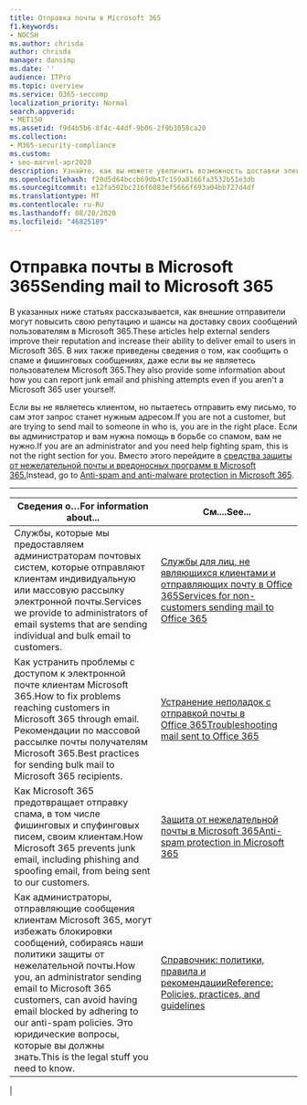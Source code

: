 ```yaml
---
title: Отправка почты в Microsoft 365
f1.keywords:
- NOCSH
ms.author: chrisda
author: chrisda
manager: dansimp
ms.date: ''
audience: ITPro
ms.topic: overview
ms.service: O365-seccomp
localization_priority: Normal
search.appverid:
- MET150
ms.assetid: f9d4b5b6-8f4c-44df-9b06-2f9b3058ca20
ms.collection:
- M365-security-compliance
ms.custom:
- seo-marvel-apr2020
description: Узнайте, как вы можете увеличить возможность доставки электронной почты пользователям в Microsoft 365. Кроме того, вы узнаете, как сообщить о & о попытках фишинга как внешнего пользователя.
ms.openlocfilehash: f20d5d64bccb69db47c159a8166fa3532b51e3db
ms.sourcegitcommit: e12fa502bc216f6083ef5666f693a04bb727d4df
ms.translationtype: MT
ms.contentlocale: ru-RU
ms.lasthandoff: 08/20/2020
ms.locfileid: "46825189"
---
```

# <a name="sending-mail-to-microsoft-365"></a><span data-ttu-id="780e9-104">Отправка почты в Microsoft 365</span><span class="sxs-lookup"><span data-stu-id="780e9-104">Sending mail to Microsoft 365</span></span>

<span data-ttu-id="780e9-105">В указанных ниже статьях рассказывается, как внешние отправители могут повысить свою репутацию и шансы на доставку своих сообщений пользователям в Microsoft 365.</span><span class="sxs-lookup"><span data-stu-id="780e9-105">These articles help external senders improve their reputation and increase their ability to deliver email to users in Microsoft 365.</span></span> <span data-ttu-id="780e9-106">В них также приведены сведения о том, как сообщить о спаме и фишинговых сообщениях, даже если вы не являетесь пользователем Microsoft 365.</span><span class="sxs-lookup"><span data-stu-id="780e9-106">They also provide some information about how you can report junk email and phishing attempts even if you aren't a Microsoft 365 user yourself.</span></span>

<span data-ttu-id="780e9-107">Если вы не являетесь клиентом, но пытаетесь отправить ему письмо, то сам этот запрос станет нужным адресом.</span><span class="sxs-lookup"><span data-stu-id="780e9-107">If you are not a customer, but are trying to send mail to someone in who is, you are in the right place.</span></span> <span data-ttu-id="780e9-108">Если вы администратор и вам нужна помощь в борьбе со спамом, вам не нужно.</span><span class="sxs-lookup"><span data-stu-id="780e9-108">If you are an administrator and you need help fighting spam, this is not the right section for you.</span></span> <span data-ttu-id="780e9-109">Вместо этого перейдите в [средства защиты от нежелательной почты и вредоносных программ в Microsoft 365.](anti-spam-and-anti-malware-protection.md)</span><span class="sxs-lookup"><span data-stu-id="780e9-109">Instead, go to [Anti-spam and anti-malware protection in Microsoft 365](anti-spam-and-anti-malware-protection.md).</span></span>

****

|<span data-ttu-id="780e9-110">Сведения о…</span><span class="sxs-lookup"><span data-stu-id="780e9-110">For information about...</span></span>|<span data-ttu-id="780e9-111">См....</span><span class="sxs-lookup"><span data-stu-id="780e9-111">See...</span></span>|
|---|---|
|<span data-ttu-id="780e9-112">Службы, которые мы предоставляем администраторам почтовых систем, которые отправляют клиентам индивидуальную или массовую рассылку электронной почты.</span><span class="sxs-lookup"><span data-stu-id="780e9-112">Services we provide to administrators of email systems that are sending individual and bulk email to customers.</span></span>|[<span data-ttu-id="780e9-113">Службы для лиц, не являющихся клиентами и отправляющих почту в Office 365</span><span class="sxs-lookup"><span data-stu-id="780e9-113">Services for non-customers sending mail to Office 365</span></span>](services-for-non-customers.md)|
|<span data-ttu-id="780e9-114">Как устранить проблемы с доступом к электронной почте клиентам Microsoft 365.</span><span class="sxs-lookup"><span data-stu-id="780e9-114">How to fix problems reaching customers in Microsoft 365 through email.</span></span> <span data-ttu-id="780e9-115">Рекомендации по массовой рассылке почты получателям Microsoft 365.</span><span class="sxs-lookup"><span data-stu-id="780e9-115">Best practices for sending bulk mail to Microsoft 365 recipients.</span></span>|[<span data-ttu-id="780e9-116">Устранение неполадок с отправкой почты в Office 365</span><span class="sxs-lookup"><span data-stu-id="780e9-116">Troubleshooting mail sent to Office 365</span></span>](troubleshooting-mail-sent-to-office-365.md)|
|<span data-ttu-id="780e9-117">Как Microsoft 365 предотвращает отправку спама, в том числе фишинговых и спуфинговых писем, своим клиентам.</span><span class="sxs-lookup"><span data-stu-id="780e9-117">How Microsoft 365 prevents junk email, including phishing and spoofing email, from being sent to our customers.</span></span>|[<span data-ttu-id="780e9-118">Защита от нежелательной почты в Microsoft 365</span><span class="sxs-lookup"><span data-stu-id="780e9-118">Anti-spam protection in Microsoft 365</span></span>](anti-spam-protection.md)|
|<span data-ttu-id="780e9-119">Как администраторы, отправляющие сообщения клиентам Microsoft 365, могут избежать блокировки сообщений, собираясь наши политики защиты от нежелательной почты.</span><span class="sxs-lookup"><span data-stu-id="780e9-119">How you, an administrator sending email to Microsoft 365 customers, can avoid having email blocked by adhering to our anti-spam policies.</span></span> <span data-ttu-id="780e9-120">Это юридические вопросы, которые вы должны знать.</span><span class="sxs-lookup"><span data-stu-id="780e9-120">This is the legal stuff you need to know.</span></span>|[<span data-ttu-id="780e9-121">Справочник: политики, правила и рекомендации</span><span class="sxs-lookup"><span data-stu-id="780e9-121">Reference: Policies, practices, and guidelines</span></span>](reference-policies-practices-and-guidelines.md)|
|
